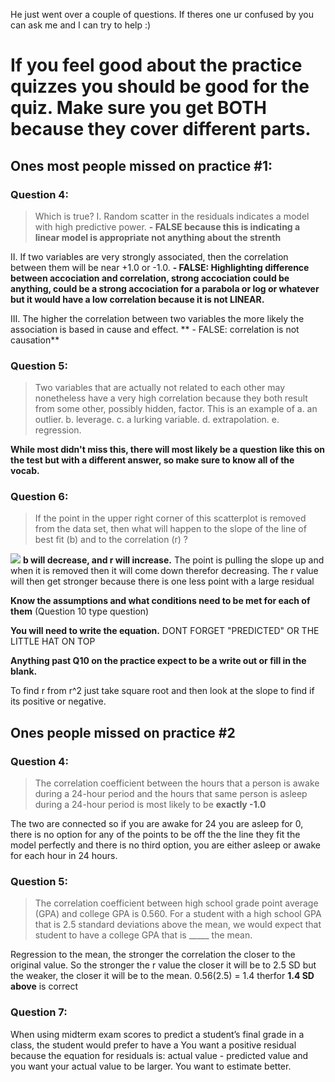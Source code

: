 He just went over a couple of questions. If theres one ur confused by you can ask me and I can try to help :)

# If you feel good about the practice quizzes you should be good for the quiz. Make sure you get BOTH because they cover different parts.

## Ones most people missed on practice #1:

### Question 4:

> Which is true?
I. Random scatter in the residuals indicates a model with high predictive power.
**- FALSE because this is indicating a linear model is appropriate not anything about the strenth**

II. If two variables are very strongly associated, then the correlation between them will be near +1.0 or -1.0.
**- FALSE: Highlighting difference between accociation and correlation, strong accociation could be anything, could be a strong accociation for a parabola or log or whatever but it would have a low correlation because it is not LINEAR.**

III. The higher the correlation between two variables the more likely the association is based in cause and effect.
** - FALSE: correlation is not causation**



### Question 5:
> Two variables that are actually not related to each other may nonetheless have a very high correlation because they both result from some other, possibly hidden, factor. This is an example of
  a. an outlier.
  b. leverage.
  c. a lurking variable.
  d. extrapolation.
  e. regression.

**While most didn't miss this, there will most likely be a question like this on the test but with a different answer, so make sure to know all of the vocab.**

### Question 6:

> If the point in the upper right corner of this scatterplot is removed from the data set, then what will happen to the slope of the line of best fit (b) and to the correlation (r) ?

<img src="https://mcpsmd.instructure.com/users/3000/files/23611001/preview?verifier=UXDTlrIXTPGLwKSuT79LnmVeUcUnEpizSw1PxAUD"></img>
**b will decrease, and r will increase.**
The point is pulling the slope up and when it is removed then it will come down therefor decreasing. The r value will then get stronger because there is one less point with a large residual

**Know the assumptions and what conditions need to be met for each of them** (Question 10 type question)

**You will need to write the equation.** DONT FORGET "PREDICTED" OR THE LITTLE HAT ON TOP

**Anything past Q10 on the practice expect to be a write out or fill in the blank.**

To find r from r^2 just take square root and then look at the slope to find if its positive or negative.



## Ones people missed on practice #2

### Question 4:
> The correlation coefficient between the hours that a person is awake during a 24-hour period and the hours that same person is asleep during a 24-hour period is most likely to be
**exactly -1.0**

The two are connected so if you are awake for 24 you are asleep for 0, there is no option for any of the points to be off the the line they fit the model perfectly and there is no third option, you are either asleep or awake for each hour in 24 hours.

### Question 5:
> The correlation coefficient between high school grade point average (GPA) and college GPA is 0.560. For a student with a high school GPA that is 2.5 standard deviations above the mean, we would expect that student to have a college GPA that is _____ the mean.

Regression to the mean, the stronger the correlation the closer to the original value. So the stronger the r value the closer it will be to 2.5 SD but the weaker, the closer it will be to the mean. 0.56(2.5) = 1.4 therfor **1.4 SD above** is correct

### Question 7:
When using midterm exam scores to predict a student’s final grade in a class, the student would prefer to have a
You want a positive residual because the equation for residuals is: actual value - predicted value and you want your actual value to be larger. You want to estimate better.
